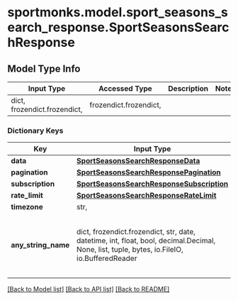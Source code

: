 # sportmonks.model.sport_seasons_search_response.SportSeasonsSearchResponse

## Model Type Info
Input Type | Accessed Type | Description | Notes
------------ | ------------- | ------------- | -------------
dict, frozendict.frozendict,  | frozendict.frozendict,  |  | 

### Dictionary Keys
Key | Input Type | Accessed Type | Description | Notes
------------ | ------------- | ------------- | ------------- | -------------
**data** | [**SportSeasonsSearchResponseData**](SportSeasonsSearchResponseData.md) | [**SportSeasonsSearchResponseData**](SportSeasonsSearchResponseData.md) |  | [optional] 
**pagination** | [**SportSeasonsSearchResponsePagination**](SportSeasonsSearchResponsePagination.md) | [**SportSeasonsSearchResponsePagination**](SportSeasonsSearchResponsePagination.md) |  | [optional] 
**subscription** | [**SportSeasonsSearchResponseSubscription**](SportSeasonsSearchResponseSubscription.md) | [**SportSeasonsSearchResponseSubscription**](SportSeasonsSearchResponseSubscription.md) |  | [optional] 
**rate_limit** | [**SportSeasonsSearchResponseRateLimit**](SportSeasonsSearchResponseRateLimit.md) | [**SportSeasonsSearchResponseRateLimit**](SportSeasonsSearchResponseRateLimit.md) |  | [optional] 
**timezone** | str,  | str,  |  | [optional] 
**any_string_name** | dict, frozendict.frozendict, str, date, datetime, int, float, bool, decimal.Decimal, None, list, tuple, bytes, io.FileIO, io.BufferedReader | frozendict.frozendict, str, BoolClass, decimal.Decimal, NoneClass, tuple, bytes, FileIO | any string name can be used but the value must be the correct type | [optional]

[[Back to Model list]](../../README.md#documentation-for-models) [[Back to API list]](../../README.md#documentation-for-api-endpoints) [[Back to README]](../../README.md)

